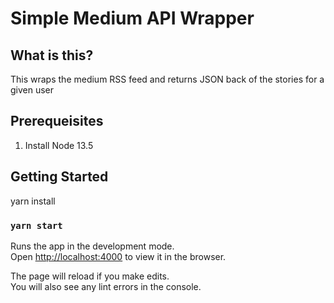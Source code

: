 # Simple Medium API Wrapper

## What is this?

This wraps the medium RSS feed and returns JSON back of the stories for a given user

## Prerequeisites

  1. Install Node 13.5

## Getting Started

  yarn install

### `yarn start`

Runs the app in the development mode.<br>
Open [http://localhost:4000](http://localhost:4000) to view it in the browser.

The page will reload if you make edits.<br>
You will also see any lint errors in the console.
